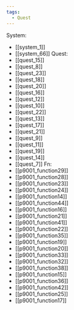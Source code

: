 ```yaml
---
tags:
  - Quest
---
```

System:
- [[system_1]]
- [[system_66]]
Quest:
- [[quest_15]]
- [[quest_8]]
- [[quest_23]]
- [[quest_18]]
- [[quest_20]]
- [[quest_16]]
- [[quest_12]]
- [[quest_10]]
- [[quest_22]]
- [[quest_13]]
- [[quest_17]]
- [[quest_21]]
- [[quest_9]]
- [[quest_11]]
- [[quest_19]]
- [[quest_14]]
- [[quest_7]]
Fn:
- [[p9001_function29]]
- [[p9001_function28]]
- [[p9001_function23]]
- [[p9001_function24]]
- [[p9001_function14]]
- [[p9001_function44]]
- [[p9001_function16]]
- [[p9001_function21]]
- [[p9001_function41]]
- [[p9001_function22]]
- [[p9001_function35]]
- [[p9001_function19]]
- [[p9001_function20]]
- [[p9001_function33]]
- [[p9001_function32]]
- [[p9001_function38]]
- [[p9001_function15]]
- [[p9001_function36]]
- [[p9001_function42]]
- [[p9001_function25]]
- [[p9001_function17]]
